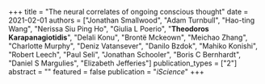 +++
title = "The neural correlates of ongoing conscious thought"
date = 2021-02-01
authors = ["Jonathan Smallwood", "Adam Turnbull", "Hao-ting Wang", "Nerissa Siu Ping Ho", "Giulia L Poerio", "**Theodoros Karapanagiotidis**", "Delali Konu", "Brontë Mckeown", "Meichao Zhang", "Charlotte Murphy", "Deniz Vatansever", "Danilo Bzdok", "Mahiko Konishi", "Robert Leech", "Paul Seli", "Jonathan Schooler", "Boris C Bernhardt", "Daniel S Margulies", "Elizabeth Jefferies"]
publication_types = ["2"]
abstract = ""
featured = false
publication = "*iScience*"
+++

